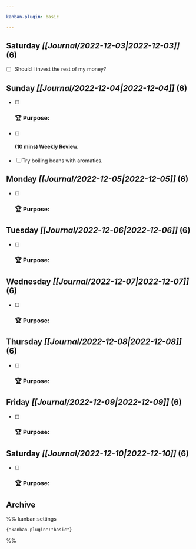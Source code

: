 ```yaml
---

kanban-plugin: basic

---
```


## **Saturday** *[[Journal/2022-12-03|2022-12-03]]* (6)

- [ ] Should I invest the rest of my money?


## **Sunday** *[[Journal/2022-12-04|2022-12-04]]* (6)

- [ ] ### **🏆 Purpose**:
- [ ] #### **(10 mins)** Weekly Review.
- [ ] Try boiling beans with aromatics.


## **Monday** *[[Journal/2022-12-05|2022-12-05]]* (6)

- [ ] ### **🏆 Purpose**:


## **Tuesday** *[[Journal/2022-12-06|2022-12-06]]* (6)

- [ ] ### **🏆 Purpose**:


## **Wednesday** *[[Journal/2022-12-07|2022-12-07]]* (6)

- [ ] ### **🏆 Purpose**:


## **Thursday** *[[Journal/2022-12-08|2022-12-08]]* (6)

- [ ] ### **🏆 Purpose**:


## **Friday** *[[Journal/2022-12-09|2022-12-09]]* (6)

- [ ] ### **🏆 Purpose**:


## **Saturday** *[[Journal/2022-12-10|2022-12-10]]* (6)

- [ ] ### **🏆 Purpose**:


## Archive





%% kanban:settings
```
{"kanban-plugin":"basic"}
```
%%